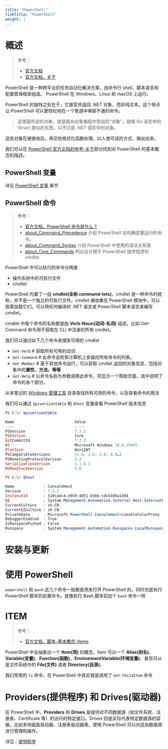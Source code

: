 ```yaml
---
title: "PowerShell"
linkTitle: "PowerShell"
weight: 1
---
```


# 概述

> 参考：
>
> - [官方文档](https://learn.microsoft.com/en-us/powershell)
> - [官方文档，关于](https://learn.microsoft.com/zh-cn/powershell/module/microsoft.powershell.core/about/about?view=powershell-7.3)

PowerShell 是一种跨平台的任务自动化解决方案，由命令行 shell、脚本语言和配置管理框架组成。 PowerShell 在 Windows、Linux 和 macOS 上运行。

PowerShell 的独特之处在于，它接受并返回 .NET 对象，而非纯文本。这个特点让 PowerShell 可以更轻松地在一个管道中串联不通的命令。

> 这里面所说的对象，就是面向对象编程中常说的“对象”，就像 Go 语言中的 Struct 类似的东西，只不过是 .NET 语言中的对象。

这些对象在被接收后，再交给格式化函数处理，以人类可读的方式，输出出来。

我们可以在 [PowerShell 官方文档的参考-关于](https://learn.microsoft.com/zh-cn/powershell/module/microsoft.powershell.core/about/about)部分找到对 PowerShell 的基本概念的描述。

## PowerShell 变量

详见 [PowerShell 变量](/docs/1.操作系统/Terminal%20与%20Shell/WindowsShell/PowerShell/PowerShell%20变量.md) 章节

## PowerShell 命令

> 参考：
>
> - [官方文档，PowerShell 命令是什么？](https://learn.microsoft.com/zh-cn/powershell/scripting/powershell-commands)
> - [about_Command_Precedence](https://learn.microsoft.com/zh-cn/powershell/module/microsoft.powershell.core/about/about_command_precedence) 介绍 PowerShell 如何确定要运行的命令。
> - [about_Command_Syntax](https://learn.microsoft.com/zh-cn/powershell/module/microsoft.powershell.core/about/about_command_syntax) 介绍 PowerShell 中使用的语法关系图
> - [about_Core_Commands](https://learn.microsoft.com/zh-cn/powershell/module/microsoft.powershell.core/about/about_core_commands) 列出设计用于 PowerShell 提供程序的 cmdlet

PowerShell 中可以执行的命令分两类

- 操作系统中的可执行文件
- cmdlet

PowerShell 内置了一组 **cmdlet(全称 command-lets)**，cmdlet 是一种命令的统称，并不是一个独立的可执行文件。cmdlet 被收集在 PowerShell 模块中，可以按需加载它们。可以用任何编译的 .NET 语言或 PowerShell 脚本语言来编写 cmdlet。

cmdlet 中每个命令的名称都是由 **Verb-Noun(动词-名词)** 组成，比如 Get-Command 命令用于获取在 CLI 中注册的所有 cmdlet。

我们可以通过如下几个命令来搜索可用的 cmdlet

- `Get-Verb` # 获取所有可用的动词
- `Get-Command` # 此命令会检索计算机上安装的所有命令的列表。
- `Get-Member` # 基于其他命令运行，可以获取 cmdlet 返回的对象信息，包括对象中的**属性、方法、等等**
- `Get-Help` # 以命令名称为参数调用此命令，将显示一个帮助页面，其中说明了命令的各个部分。

从本笔记的 [Windows 管理工具](/docs/1.操作系统/Windows%20管理/Windows%20管理工具/_index.md) 目录查找所有可用的命令，以及查看命令的用法

我们可以通过 `$psversiontable` 和 `$host` 变量查看 PowerShell 版本信息

```powershell
PS C:\> $psversiontable

Name                           Value
----                           -----
PSVersion                      7.3.2
PSEdition                      Core
GitCommitId                    7.3.2
OS                             Microsoft Windows 10.0.19045
Platform                       Win32NT
PSCompatibleVersions           {1.0, 2.0, 3.0, 4.0…}
PSRemotingProtocolVersion      2.3
SerializationVersion           1.1.0.1
WSManStackVersion              3.0

PS C:\> $host

Name             : ConsoleHost
Version          : 7.3.2
InstanceId       : 518ca4c4-e959-4d51-b3bb-cdcb3d5a1484
UI               : System.Management.Automation.Internal.Host.InternalHostUserInterface
CurrentCulture   : zh-CN
CurrentUICulture : zh-CN
PrivateData      : Microsoft.PowerShell.ConsoleHost+ConsoleColorProxy
DebuggerEnabled  : True
IsRunspacePushed : False
Runspace         : System.Management.Automation.Runspaces.LocalRunspace
```

# 安装与更新

# 使用 PowerShell

`powershell` 和 `pwsh` 这几个命令一般都是用来打开 PowerShell 的，同时也是执行 PowerShell 脚本的前置命令。就像执行 Bash 脚本前加个 `bash` 命令一样

# ITEM

> 参考：
>
> - [官方文档，脚本-基本概念-Items](https://learn.microsoft.com/en-us/powershell/scripting/lang-spec/chapter-03#33-items)

PowerShell 中会抽象出一个 **Item(项)** 的概念，Item 可以一个 **Alias(别名)**、**Variable(变量)**、**Function(函数)**、**EnvironmentVariable(环境变量)**、甚至可以是文件系统中的 **File(文件)** 或者 **Directory(目录)**。

我们常用的 `ls` 命令，在 PowerShell 中其实就是调用了 `Get-ChildItem` 命令

# Providers(提供程序) 和 Drives(驱动器)

在 PowerShell 中，**Providers** 和 **Drives** 是提供对不同数据源（如文件系统、注册表、Certificate 等）的访问的特定接口。Drives 则是实际代表特定数据源的容器，比如本地磁盘驱动器、注册表驱动器等。使用 PowerShell 可以对这些数据源进行管理和操作。

详见：[提供程序](/docs/1.操作系统/Terminal%20与%20Shell/WindowsShell/PowerShell/提供程序.md)
